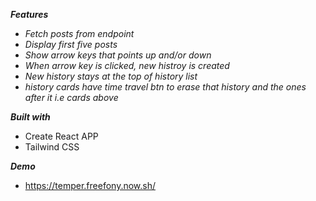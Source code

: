 ***Features***
- _Fetch posts from endpoint_
- _Display first five posts_
- _Show arrow keys that points up and/or down_
- _When arrow key is clicked, new histroy is created_
- _New history stays at the top of history list_
- _history cards have time travel btn to erase that history and the ones after it i.e cards above_

***Built with***
- Create React APP
- Tailwind CSS

***Demo***
- https://temper.freefony.now.sh/

